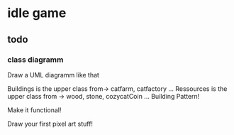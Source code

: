 # idle game
## todo
### class diagramm

Draw a UML diagramm like that

Buildings is the upper class from-> catfarm, catfactory ...
Ressources is the upper class from -> wood, stone, cozycatCoin ...
Building Pattern!

Make it functional!

Draw your first pixel art stuff!
